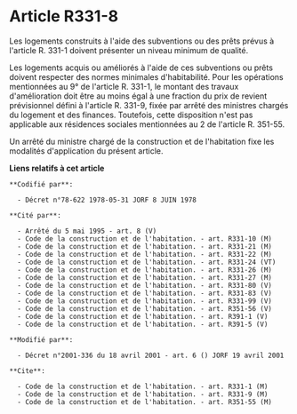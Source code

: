 # Article R331-8

Les logements construits à l'aide des subventions ou des prêts prévus à l'article R. 331-1 doivent présenter un niveau
minimum de qualité.

Les logements acquis ou améliorés à l'aide de ces subventions ou prêts doivent respecter des normes minimales d'habitabilité.
Pour les opérations mentionnées au 9° de l'article R. 331-1, le montant des travaux d'amélioration doit être au moins égal à
une fraction du prix de revient prévisionnel défini à l'article R. 331-9, fixée par arrêté des ministres chargés du logement
et des finances. Toutefois, cette disposition n'est pas applicable aux résidences sociales mentionnées au 2 de l'article R.
351-55.

Un arrêté du ministre chargé de la construction et de l'habitation fixe les modalités d'application du présent article.

**Liens relatifs à cet article**

	**Codifié par**:

	  - Décret n°78-622 1978-05-31 JORF 8 JUIN 1978

	**Cité par**:

	  - Arrêté du 5 mai 1995 - art. 8 (V)
	  - Code de la construction et de l'habitation. - art. R331-10 (M)
	  - Code de la construction et de l'habitation. - art. R331-21 (M)
	  - Code de la construction et de l'habitation. - art. R331-22 (M)
	  - Code de la construction et de l'habitation. - art. R331-24 (VT)
	  - Code de la construction et de l'habitation. - art. R331-26 (M)
	  - Code de la construction et de l'habitation. - art. R331-27 (M)
	  - Code de la construction et de l'habitation. - art. R331-80 (V)
	  - Code de la construction et de l'habitation. - art. R331-83 (V)
	  - Code de la construction et de l'habitation. - art. R331-99 (V)
	  - Code de la construction et de l'habitation. - art. R351-56 (V)
	  - Code de la construction et de l'habitation. - art. R391-1 (V)
	  - Code de la construction et de l'habitation. - art. R391-5 (V)

	**Modifié par**:

	  - Décret n°2001-336 du 18 avril 2001 - art. 6 () JORF 19 avril 2001

	**Cite**:

	  - Code de la construction et de l'habitation. - art. R331-1 (M)
	  - Code de la construction et de l'habitation. - art. R331-9 (M)
	  - Code de la construction et de l'habitation. - art. R351-55 (M)
